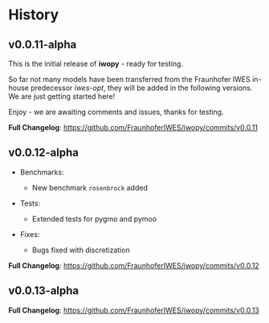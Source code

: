 # History

## v0.0.11-alpha

This is the initial release of **iwopy** - ready for testing.

So far not many models have been transferred from the Fraunhofer IWES in-house predecessor *iwes-opt*, they will be added in the following versions. We are just getting started here!

Enjoy - we are awaiting comments and issues, thanks for testing.

**Full Changelog**: https://github.com/FraunhoferIWES/iwopy/commits/v0.0.11

## v0.0.12-alpha

- Benchmarks:
    - New benchmark `rosenbrock` added

- Tests:
    - Extended tests for pygmo and pymoo

- Fixes:
    - Bugs fixed with discretization
    
**Full Changelog**: https://github.com/FraunhoferIWES/iwopy/commits/v0.0.12

## v0.0.13-alpha



    
**Full Changelog**: https://github.com/FraunhoferIWES/iwopy/commits/v0.0.13
